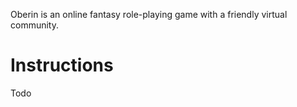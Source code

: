 Oberin is an online fantasy role-playing game with a friendly virtual community.

# Instructions
Todo